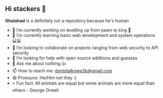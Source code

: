 ## Hi stackers 👋


**Ghalahad** is a definitely not a repository because he's human

- 🔭 I’m currently working on levelling up from pawn to king 👑
- 🌱 I’m currently learning basic web development and system operations 💻💻
- 👯 I’m looking to collaborate on projects ranging from web security to API security 
- 🤔 I’m looking for help with open source additions and guesses
- 💬 Ask me about nothing 👍
- 📫 How to reach me: dontstalkmep2k@gmail.com 
- 😄 Pronouns: He/Him not they :)
- ⚡ Fun fact: All animals are equal but some animals are more equal than others - George Orwell

